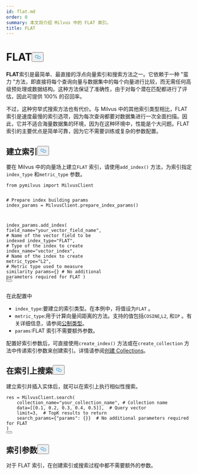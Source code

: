 ```yaml
---
id: flat.md
order: 0
summary: 本文将介绍 Milvus 中的 FLAT 索引。
title: FLAT
---
```

<h1 id="FLAT" class="common-anchor-header">FLAT<button data-href="#FLAT" class="anchor-icon" translate="no">
      <svg translate="no"
        aria-hidden="true"
        focusable="false"
        height="20"
        version="1.1"
        viewBox="0 0 16 16"
        width="16"
      >
        <path
          fill="#0092E4"
          fill-rule="evenodd"
          d="M4 9h1v1H4c-1.5 0-3-1.69-3-3.5S2.55 3 4 3h4c1.45 0 3 1.69 3 3.5 0 1.41-.91 2.72-2 3.25V8.59c.58-.45 1-1.27 1-2.09C10 5.22 8.98 4 8 4H4c-.98 0-2 1.22-2 2.5S3 9 4 9zm9-3h-1v1h1c1 0 2 1.22 2 2.5S13.98 12 13 12H9c-.98 0-2-1.22-2-2.5 0-.83.42-1.64 1-2.09V6.25c-1.09.53-2 1.84-2 3.25C6 11.31 7.55 13 9 13h4c1.45 0 3-1.69 3-3.5S14.5 6 13 6z"
        ></path>
      </svg>
    </button></h1><p><strong>FLAT</strong>索引是最简单、最直接的浮点向量索引和搜索方法之一。它依赖于一种 "蛮力 "方法，即直接将每个查询向量与数据集中的每个向量进行比较，而无需任何高级预处理或数据结构。这种方法保证了准确性，由于对每个潜在匹配都进行了评估，因此可提供 100% 的召回率。</p>
<p>不过，这种穷举式搜索方法也有代价。与 Milvus 中的其他索引类型相比，FLAT 索引是速度最慢的索引选项，因为每次查询都要对数据集进行一次全面扫描。因此，它并不适合海量数据集的环境，因为在这种环境中，性能是个大问题。FLAT 索引的主要优点是简单可靠，因为它不需要训练或复杂的参数配置。</p>
<h2 id="Build-index" class="common-anchor-header">建立索引<button data-href="#Build-index" class="anchor-icon" translate="no">
      <svg translate="no"
        aria-hidden="true"
        focusable="false"
        height="20"
        version="1.1"
        viewBox="0 0 16 16"
        width="16"
      >
        <path
          fill="#0092E4"
          fill-rule="evenodd"
          d="M4 9h1v1H4c-1.5 0-3-1.69-3-3.5S2.55 3 4 3h4c1.45 0 3 1.69 3 3.5 0 1.41-.91 2.72-2 3.25V8.59c.58-.45 1-1.27 1-2.09C10 5.22 8.98 4 8 4H4c-.98 0-2 1.22-2 2.5S3 9 4 9zm9-3h-1v1h1c1 0 2 1.22 2 2.5S13.98 12 13 12H9c-.98 0-2-1.22-2-2.5 0-.83.42-1.64 1-2.09V6.25c-1.09.53-2 1.84-2 3.25C6 11.31 7.55 13 9 13h4c1.45 0 3-1.69 3-3.5S14.5 6 13 6z"
        ></path>
      </svg>
    </button></h2><p>要在 Milvus 中的向量场上建立<code translate="no">FLAT</code> 索引，请使用<code translate="no">add_index()</code> 方法，为索引指定<code translate="no">index_type</code> 和<code translate="no">metric_type</code> 参数。</p>
<pre><code translate="no" class="language-python"><span class="hljs-keyword">from</span> pymilvus <span class="hljs-keyword">import</span> MilvusClient

<span class="hljs-comment"># Prepare index building params</span>
index_params = MilvusClient.prepare_index_params()

index_params.add_index(
    field_name=<span class="hljs-string">&quot;your_vector_field_name&quot;</span>, <span class="hljs-comment"># Name of the vector field to be indexed</span>
    index_type=<span class="hljs-string">&quot;FLAT&quot;</span>, <span class="hljs-comment"># Type of the index to create</span>
    index_name=<span class="hljs-string">&quot;vector_index&quot;</span>, <span class="hljs-comment"># Name of the index to create</span>
    metric_type=<span class="hljs-string">&quot;L2&quot;</span>, <span class="hljs-comment"># Metric type used to measure similarity</span>
    params={} <span class="hljs-comment"># No additional parameters required for FLAT</span>
)
<button class="copy-code-btn"></button></code></pre>
<p>在此配置中</p>
<ul>
<li><code translate="no">index_type</code>:要建立的索引类型。在本例中，将值设为<code translate="no">FLAT</code> 。</li>
<li><code translate="no">metric_type</code>:用于计算向量间距离的方法。支持的值包括<code translate="no">COSINE</code>,<code translate="no">L2</code>, 和<code translate="no">IP</code> 。有关详细信息，请参阅<a href="/docs/zh/metric.md">公制类型</a>。</li>
<li><code translate="no">params</code>:FLAT 索引不需要额外参数。</li>
</ul>
<p>配置好索引参数后，可直接使用<code translate="no">create_index()</code> 方法或在<code translate="no">create_collection</code> 方法中传递索引参数来创建索引。详情请参阅<a href="/docs/zh/create-collection.md">创建 Collections</a>。</p>
<h2 id="Search-on-index" class="common-anchor-header">在索引上搜索<button data-href="#Search-on-index" class="anchor-icon" translate="no">
      <svg translate="no"
        aria-hidden="true"
        focusable="false"
        height="20"
        version="1.1"
        viewBox="0 0 16 16"
        width="16"
      >
        <path
          fill="#0092E4"
          fill-rule="evenodd"
          d="M4 9h1v1H4c-1.5 0-3-1.69-3-3.5S2.55 3 4 3h4c1.45 0 3 1.69 3 3.5 0 1.41-.91 2.72-2 3.25V8.59c.58-.45 1-1.27 1-2.09C10 5.22 8.98 4 8 4H4c-.98 0-2 1.22-2 2.5S3 9 4 9zm9-3h-1v1h1c1 0 2 1.22 2 2.5S13.98 12 13 12H9c-.98 0-2-1.22-2-2.5 0-.83.42-1.64 1-2.09V6.25c-1.09.53-2 1.84-2 3.25C6 11.31 7.55 13 9 13h4c1.45 0 3-1.69 3-3.5S14.5 6 13 6z"
        ></path>
      </svg>
    </button></h2><p>建立索引并插入实体后，就可以在索引上执行相似性搜索。</p>
<pre><code translate="no" class="language-python">res = MilvusClient.search(
    collection_name=<span class="hljs-string">&quot;your_collection_name&quot;</span>, <span class="hljs-comment"># Collection name</span>
    data=[[<span class="hljs-number">0.1</span>, <span class="hljs-number">0.2</span>, <span class="hljs-number">0.3</span>, <span class="hljs-number">0.4</span>, <span class="hljs-number">0.5</span>]],  <span class="hljs-comment"># Query vector</span>
    limit=<span class="hljs-number">3</span>,  <span class="hljs-comment"># TopK results to return</span>
    search_params={<span class="hljs-string">&quot;params&quot;</span>: {}}  <span class="hljs-comment"># No additional parameters required for FLAT</span>
)
<button class="copy-code-btn"></button></code></pre>
<h2 id="Index-params" class="common-anchor-header">索引参数<button data-href="#Index-params" class="anchor-icon" translate="no">
      <svg translate="no"
        aria-hidden="true"
        focusable="false"
        height="20"
        version="1.1"
        viewBox="0 0 16 16"
        width="16"
      >
        <path
          fill="#0092E4"
          fill-rule="evenodd"
          d="M4 9h1v1H4c-1.5 0-3-1.69-3-3.5S2.55 3 4 3h4c1.45 0 3 1.69 3 3.5 0 1.41-.91 2.72-2 3.25V8.59c.58-.45 1-1.27 1-2.09C10 5.22 8.98 4 8 4H4c-.98 0-2 1.22-2 2.5S3 9 4 9zm9-3h-1v1h1c1 0 2 1.22 2 2.5S13.98 12 13 12H9c-.98 0-2-1.22-2-2.5 0-.83.42-1.64 1-2.09V6.25c-1.09.53-2 1.84-2 3.25C6 11.31 7.55 13 9 13h4c1.45 0 3-1.69 3-3.5S14.5 6 13 6z"
        ></path>
      </svg>
    </button></h2><p>对于 FLAT 索引，在创建索引或搜索过程中都不需要额外的参数。</p>

